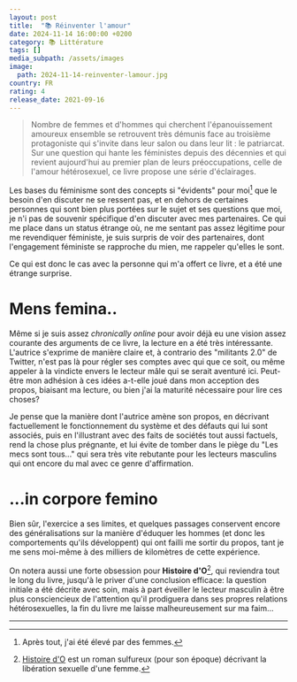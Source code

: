 ```yaml
---
layout: post
title:  "📚 Réinventer l'amour"
date: 2024-11-14 16:00:00 +0200
category: 📚 Littérature
tags: []
media_subpath: /assets/images
image:
  path: 2024-11-14-reinventer-lamour.jpg
country: FR
rating: 4
release_date: 2021-09-16
---
```


>Nombre de femmes et d'hommes qui cherchent l'épanouissement amoureux ensemble se retrouvent très démunis face au troisième protagoniste qui s'invite dans leur salon ou dans leur lit : le patriarcat. Sur une question qui hante les féministes depuis des décennies et qui revient aujourd'hui au premier plan de leurs préoccupations, celle de l'amour hétérosexuel, ce livre propose une série d'éclairages.

Les bases du féminisme sont des concepts si "évidents" pour moi[^1] que le besoin d'en discuter ne se ressent pas, et en dehors de certaines personnes qui sont bien plus portées sur le sujet et ses questions que moi, je n'i pas de souvenir spécifique d'en discuter avec mes partenaires. Ce qui me place dans un status étrange où, ne me sentant pas assez légitime pour me revendiquer féministe, je suis surpris de voir des partenaires, dont l'engagement féministe se rapproche du mien, me rappeler qu'elles le sont.

Ce qui est donc le cas avec la personne qui m'a offert ce livre, et a été une étrange surprise.

# Mens femina..

Même si je suis assez *chronically online* pour avoir déjà eu une vision assez courante des arguments de ce livre, la lecture en a été très intéressante. L'autrice s'exprime de manière claire et, à contrario des "militants 2.0" de Twitter, n'est pas là pour régler ses comptes avec qui que ce soit, ou même appeler à la vindicte envers le lecteur mâle qui se serait aventuré ici. Peut-être mon adhésion à ces idées a-t-elle joué dans mon acception des propos, biaisant ma lecture, ou bien j'ai la maturité nécessaire pour lire ces choses?

Je pense que la manière dont l'autrice amène son propos, en décrivant factuellement le fonctionnement du système et des défauts qui lui sont associés, puis en l'illustrant avec des faits de sociétés tout aussi factuels, rend la chose plus prégnante, et lui évite de tomber dans le piège du "Les mecs sont tous..." qui sera très vite rebutante pour les lecteurs masculins qui ont encore du mal avec ce genre d'affirmation.

# ...in corpore femino

Bien sûr, l'exercice a ses limites, et quelques passages conservent encore des généralisations sur la manière d'éduquer les hommes (et donc les comportements qu'ils développent) qui ont failli me sortir du propos, tant je me sens moi-même à des milliers de kilomètres de cette expérience.

On notera aussi une forte obsession pour **Histoire d'O**[^2], qui reviendra tout le long du livre, jusqu'à le priver d'une conclusion efficace: la question initiale a été décrite avec soin, mais à part éveiller le lecteur masculin à être plus consciencieux de l'attention qu'il prodiguera dans ses propres relations hétérosexuelles, la fin du livre me laisse malheureusement sur ma faim...

* * *
[^1]: Après tout, j'ai été élevé par des femmes.
[^2]: [<i class="fab fa-wikipedia-w"></i> Histoire d'O](https://fr.wikipedia.org/wiki/Histoire_d%27O) est un roman sulfureux (pour son époque) décrivant la libération sexuelle d'une femme.
